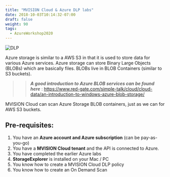 ```yaml
---
title: "MVISION Cloud & Azure DLP labs"
date: 2018-10-03T10:14:32-07:00
draft: false
weight: 90
tags:
  - AzureWorkshop2020
---
```

![DLP](/images/mfe/DLP_33532832_m.jpg?classes=border,shadow)

Azure storage is similar to a AWS S3 in that it is used to store data for various Azure services. Azure storage can store Binary Large Objects (BLOBs) which are basically files. BLOBs live in BLOB Containers (similar to S3 buckets).

>> _**A good introduction to Azure BLOB services can be found here**_ : https://www.red-gate.com/simple-talk/cloud/cloud-data/an-introduction-to-windows-azure-blob-storage/

MVISION Cloud can scan Azure Storage BLOB containers, just as we can for AWS S3 buckets.

## Pre-requisites:

1.  You have an **Azure account and Azure subscription** (can be pay-as-you-go)
2.  You have a **MVISION Cloud tenant** and the API is connected to Azure.
3.  You have completed the earlier Azure labs
4.  **StorageExplorer** is installed on your Mac / PC
5.  You know how to create a MVISION Cloud DLP policy
6.  You know how to create an On Demand Scan

